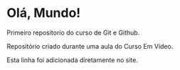 # Olá, Mundo!
 Primeiro repositorio do curso de Git e Github.

Repositório criado durante uma aula do Curso Em Vídeo.

Esta linha foi adicionada diretamente no site.
